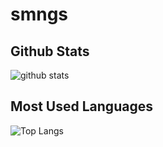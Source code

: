 # smngs

## Github Stats

<img alt="github stats" src="https://github-readme-stats.vercel.app/api?username=smngs&show_icons=true&count_private=true" />

## Most Used Languages

<img alt="Top Langs" src="https://github-readme-stats.vercel.app/api/top-langs/?username=smngs&layout=compact" />
